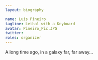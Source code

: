 ```yaml
---
layout: biography

name: Luis Pineiro
tagline: Lethal with a Keyboard
avatar: Pineiro_Pic.JPG 
twitter: 
roles: organizer
---
```

A long time ago, in a galaxy far, far away...
